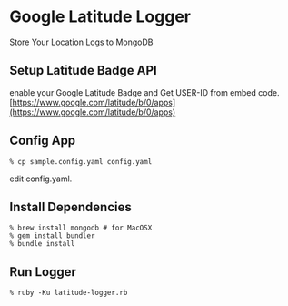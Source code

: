 Google Latitude Logger
======================
Store Your Location Logs to MongoDB


Setup Latitude Badge API
------------------------

enable your Google Latitude Badge and Get USER-ID from embed code.
[https://www.google.com/latitude/b/0/apps](https://www.google.com/latitude/b/0/apps)


Config App
----------

    % cp sample.config.yaml config.yaml

edit config.yaml.


Install Dependencies
--------------------

    % brew install mongodb # for MacOSX
    % gem install bundler
    % bundle install


Run Logger
----------

    % ruby -Ku latitude-logger.rb
